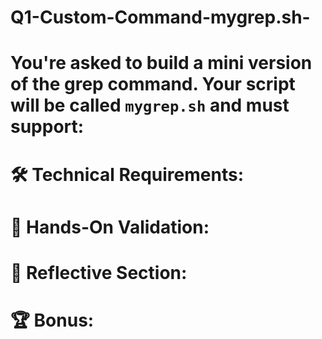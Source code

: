 # Q1-Custom-Command-mygrep.sh-

# You're asked to build a mini version of the grep command. Your script will be called `mygrep.sh` and must support:





# 🛠️ Technical Requirements:


# 🧪 Hands-On Validation: 



# 🧠 Reflective Section:



# 🏆 Bonus:


